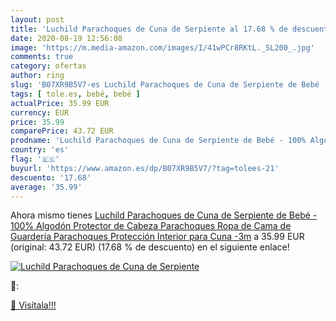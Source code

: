 ```yaml
---
layout: post
title: 'Luchild Parachoques de Cuna de Serpiente al 17.68 % de descuento'
date: 2020-08-19 12:56:08
image: 'https://m.media-amazon.com/images/I/41wPCr8RKtL._SL200_.jpg'
comments: true
category: ofertas
author: ring
slug: 'B07XR9B5V7-es Luchild Parachoques de Cuna de Serpiente de Bebé - 100%...'
tags: [ tole.es, bebé, bebé ]
actualPrice: 35.99 EUR
currency: EUR
price: 35.99
comparePrice: 43.72 EUR
prodname: 'Luchild Parachoques de Cuna de Serpiente de Bebé - 100% Algodón Protector de Cabeza Parachoques Ropa de Cama de Guardería Parachoques Protección Interior para Cuna -3m'
country: 'es'
flag: '🇪🇸'
buyurl: 'https://www.amazon.es/dp/B07XR9B5V7/?tag=tolees-21'
descuento: '17.68'
average: '35.99'
---
```


Ahora mismo tienes [Luchild Parachoques de Cuna de Serpiente de Bebé - 100% Algodón Protector de Cabeza Parachoques Ropa de Cama de Guardería Parachoques Protección Interior para Cuna -3m](https://www.amazon.es/dp/B07XR9B5V7/?tag=tolees-21) a 35.99 EUR (original: 43.72 EUR) (17.68 %  de descuento) en el siguiente enlace!

[![Luchild Parachoques de Cuna de Serpiente](https://m.media-amazon.com/images/I/41wPCr8RKtL._SL200_.jpg)](https://www.amazon.es/dp/B07XR9B5V7/?tag=tolees-21)

🔎:


[🛒 Visítala!!!](https://www.amazon.es/dp/B07XR9B5V7/?tag=tolees-21)
